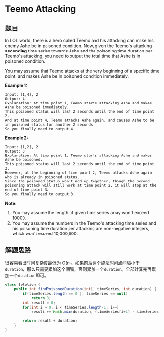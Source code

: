 # Teemo Attacking

## 题目

In LOL world, there is a hero called Teemo and his attacking can make his enemy Ashe be in poisoned condition. Now, given the Teemo's attacking **ascending** time series towards Ashe and the poisoning time duration per Teemo's attacking, you need to output the total time that Ashe is in poisoned condition.

You may assume that Teemo attacks at the very beginning of a specific time point, and makes Ashe be in poisoned condition immediately.

**Example 1:**

```
Input: [1,4], 2
Output: 4
Explanation: At time point 1, Teemo starts attacking Ashe and makes Ashe be poisoned immediately. 
This poisoned status will last 2 seconds until the end of time point 2. 
And at time point 4, Teemo attacks Ashe again, and causes Ashe to be in poisoned status for another 2 seconds. 
So you finally need to output 4.
```

**Example 2:**

```
Input: [1,2], 2
Output: 3
Explanation: At time point 1, Teemo starts attacking Ashe and makes Ashe be poisoned. 
This poisoned status will last 2 seconds until the end of time point 2. 
However, at the beginning of time point 2, Teemo attacks Ashe again who is already in poisoned status. 
Since the poisoned status won't add up together, though the second poisoning attack will still work at time point 2, it will stop at the end of time point 3. 
So you finally need to output 3.
```

**Note:**

1. You may assume the length of given time series array won't exceed 10000.
2. You may assume the numbers in the Teemo's attacking time series and his poisoning time duration per attacking are non-negative integers, which won't exceed 10,000,000.

## 解题思路

很容易看出时间复杂度最低为 O(n)。如果前后两个施法时间点间隔小于`duration`，那么只需要累加这个间隔，否则累加一个`duration`。全部计算完再累加一个`duration`即可。

```java
class Solution {
    public int findPoisonedDuration(int[] timeSeries, int duration) {
        if(timeSeries.length == 0 || timeSeries == null)
            return 0;
        int result = 0;
        for(int i = 0; i < timeSeries.length-1; i++)
            result += Math.min(duration, (timeSeries[i+1] - timeSeries[i]));

        return result + duration;
    }
}
```